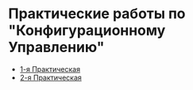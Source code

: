 # Практические работы по "Конфигурационному Управлению"

- [1-я Практическая](https://github.com/teqnot/config-management/blob/main/pract1.md)
- [2-я Практическая](https://github.com/teqnot/config-management/blob/main/pract2.md)
